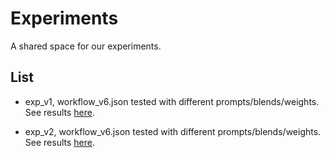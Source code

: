 # Experiments

A shared space for our experiments.

## List

- exp_v1, workflow_v6.json tested with different prompts/blends/weights. See results [here](https://webel.github.io/vividon-experiments/exp_v1/index.html).

- exp_v2, workflow_v6.json tested with different prompts/blends/weights. See results [here](https://webel.github.io/vividon-experiments/exp_v2/index.html).
